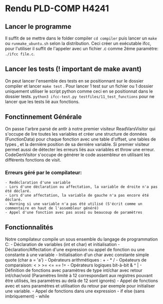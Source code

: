 # Rendu PLD-COMP H4241

## Lancer le programme

Il suffit de se mettre dans le folder compiler `cd compiler` puis lancer un `make` ou `runmake_ubuntu.sh` selon la distribution.
Ceci créer un exécutable ifcc, pour l'utiliser il suffit de l'appeler avec un fichier .c comme 2éme paramètre: `./ifcc file.c`.

## Lancer les tests (! important de make avant)
On peut lancer l'ensemble des tests en se positionnant sur le dossier compiler et lancer `make test` . 
Pour lancer 1 test sur un fichier ou 1 dossier uniquement utiliser le script python comme ceci en se positionnat dans le dossier tests.
`python3 ifcc-test.py testfiles/11_test_functions` pour ne lancer que les tests lié aux fonctions.

## Fonctinnement Générale
On passe l'arbre parsé de antlr à notre premier visiteur ReadVarsVisitor qui s'occupe de lire toutes les variables et créer une structure de données (FunctionData) pour chaque fonction avec une table d'offset, une tables de types , et la dernière position de sa dernière variable. Si premier visiteur permet aussi de détecter les erreurs liés aux variables et throw une erreur.
CodeGenVisitor s'occupe de générer le code assembleur en utilisant les différents fonctions de visit.

### Erreurs géré par le compilateur:
    - Redéclaration d'une variable
    - Lors d'une déclaration ou affectation, la variable de droite n'a pas été déclaré.
    - Lors d'une affectation, la variable de gauche n'a pas encore été déclaré.
    - Warning si une variable n'a pas été utilisé (S'écrit comme un commentaire en haut de l'assembleur généré)
    - Appel d'une fonction avec pas assez ou beaucoup de paramètres

## Fonctionnalités
Notre compilateur compile un sous ensemble du langage de programmation C:
    - Déclaration de variables (int et char) et initialisation
    - Déclaration/Affectation d'une expression ou appel de fonction ou une constante à une variable
    - Initialisation d'un char avec constante simple quote (char a = 'a')
    - Opérateurs arithmétiques : + - * /
    - Opéateurs de comparaison: < > >= <= == !=
    - Opérateurs logiques bit-à-bit & ^ |
    - Définition de fonctions avec paramètres de type int/char avec retour int/char/void (Paramètres limité à 12 correspondant aux registres pouvant être utilisés, les paramètres au delà de 12 sont ignorés)
    - Appel de fonctions avec et sans paramètres et utilisation du retour par exemple pour initialiser une variable.
    - Appel de fonctions dans une expression
    - if else (sans imbriquement)
    - while
